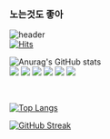### 노는것도 좋아
![header](https://capsule-render.vercel.app/api?type=waving&color=gradient&height=120&animation=fadeIn&section=footer&text=🚗🚘🚛&fontAlign=70)
<br>
[![Hits](https://hits.seeyoufarm.com/api/count/incr/badge.svg?url=https%3A%2F%2Fgithub.com%2Fqwa1822r&count_bg=%2379C83D&title_bg=%23555555&icon=buddy.svg&icon_color=%23B01E1E&title=hits&edge_flat=false)](https://hits.seeyoufarm.com)

 
   
   
   

![Anurag's GitHub stats](https://github-readme-stats.vercel.app/api?username=qwa1822&show_icons=true&theme=radical)
<br>
 <img src="https://img.shields.io/badge/Java-1572B6?style=flat&logo=React&logoColor=white"/>  <img src="https://img.shields.io/badge/html-E34F26?style=flat&logo=React&logoColor=white"/>  <img src="https://img.shields.io/badge/css-1572B6?style=flat&logo=React&logoColor=white"/>    <img src="https://img.shields.io/badge/Javascript-F7DF1E?style=flat&logo=React&logoColor=white"/> <img src="https://img.shields.io/badge/TypeScript-3178C6?style=flat&logo=TypeScript&logoColor=white"/>   <img src="https://img.shields.io/badge/React-61DAFB?style=flat&logo=React&logoColor=white"/>
   <br>



<br>

[![Top Langs](https://github-readme-stats.vercel.app/api/top-langs/?username=qwa1822&langs_count=8)](https://github.com/qwa1822/github-readme-stats)



[![GitHub Streak](https://github-readme-streak-stats.herokuapp.com/?user=qwa1822&theme=tokyonight)](https://git.io/streak-stats)
